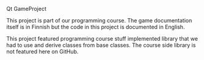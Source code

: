 Qt GameProject

This project is part of our programming course. The game documentation itself is in Finnish but the code
in this project is documented in English.

This project featured programming course stuff implemented library that we had to use and derive classes from base classes. 
The course side library is not featured here on GitHub.
